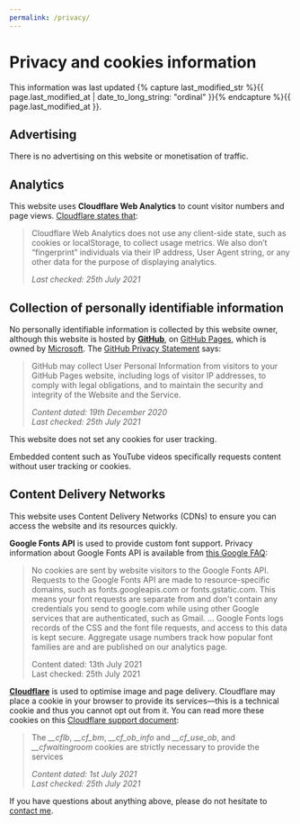 ```yaml
---
permalink: /privacy/
---
```


# Privacy and cookies information

This information was last updated {% capture last_modified_str %}{{ page.last_modified_at | date_to_long_string: "ordinal" }}{% endcapture %}{{ page.last_modified_at }}.

## Advertising

There is no advertising on this website or monetisation of traffic.

## Analytics

This website uses **Cloudflare Web Analytics** to count visitor numbers and page views. [Cloudflare states that](https://www.cloudflare.com/en-gb/web-analytics/ "Information about Cloudflare Web Analytics"):

> Cloudflare Web Analytics does not use any client-side state, such as cookies or localStorage, to collect usage metrics. We also don’t “fingerprint” individuals via their IP address, User Agent string, or any other data for the purpose of displaying analytics.
>
> *Last checked: 25th July 2021*

## Collection of personally identifiable information

No personally identifiable information is collected by this website owner, although this website is hosted by **[GitHub](https://github.com "The main GitHub website")**, on [GitHub Pages](https://pages.github.com "Information about the GitHub Pages service"), which is owned by [Microsoft](https://www.microsoft.com/ "Microsoft homepage"). The [GitHub Privacy Statement](https://help.github.com/en/github/site-policy/github-privacy-statement#additional-services "Read the Additional Services section of the GitHub Privacy Statement") says:

> GitHub may collect User Personal Information from visitors to your GitHub Pages website, including logs of visitor IP addresses, to comply with legal obligations, and to maintain the security and integrity of the Website and the Service.
>
> *Content dated: 19th December 2020*<br>
> *Last checked: 25th July 2021*

This website does not set any cookies for user tracking.

Embedded content such as YouTube videos specifically requests content without user tracking or cookies.

## Content Delivery Networks

This website uses Content Delivery Networks (CDNs) to ensure you can access the website and its resources quickly.

**Google Fonts API** is used to provide custom font support. Privacy information about Google Fonts API is available from [this Google FAQ](https://developers.google.com/fonts/faq2#what_does_using_the_google_fonts_api_mean_for_the_privacy_of_my_users "Privacy information about Google Fonts"):

> No cookies are sent by website visitors to the Google Fonts API. Requests to the Google Fonts API are made to resource-specific domains, such as fonts.googleapis.com or fonts.gstatic.com. This means your font requests are separate from and don't contain any credentials you send to google.com while using other Google services that are authenticated, such as Gmail. … Google Fonts logs records of the CSS and the font file requests, and access to this data is kept secure. Aggregate usage numbers track how popular font families are and are published on our analytics page.
>
> Content dated: 13th July 2021<br>
> Last checked: 25th July 2021

**[Cloudflare](http://cloudflare.com "Visit the Cloudflare website")** is used to optimise image and page delivery. Cloudflare may place a cookie in your browser to provide its services—this is a technical cookie and thus you cannot opt out from it. You can read more these cookies on this [Cloudflare support document](https://support.cloudflare.com/hc/en-us/articles/200170156-Understanding-the-Cloudflare-Cookies "Understanding the Cloudflare Cookies"):

> The *__cflb*, *__cf_bm*, *__cf_ob_info* and *__cf_use_ob*, and *__cfwaitingroom* cookies are strictly necessary to provide the services
>
> *Content dated: 1st July 2021*<br>
> *Last checked: 25th July 2021*

If you have questions about anything above, please do not hesitate to [contact me](/contact "My contact details").